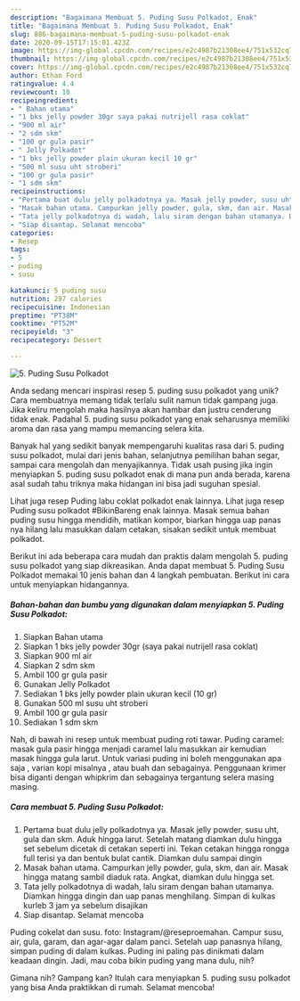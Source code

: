 ```yaml
---
description: "Bagaimana Membuat 5. Puding Susu Polkadot, Enak"
title: "Bagaimana Membuat 5. Puding Susu Polkadot, Enak"
slug: 886-bagaimana-membuat-5-puding-susu-polkadot-enak
date: 2020-09-15T17:15:01.423Z
image: https://img-global.cpcdn.com/recipes/e2c4987b21308ee4/751x532cq70/5-puding-susu-polkadot-foto-resep-utama.jpg
thumbnail: https://img-global.cpcdn.com/recipes/e2c4987b21308ee4/751x532cq70/5-puding-susu-polkadot-foto-resep-utama.jpg
cover: https://img-global.cpcdn.com/recipes/e2c4987b21308ee4/751x532cq70/5-puding-susu-polkadot-foto-resep-utama.jpg
author: Ethan Ford
ratingvalue: 4.4
reviewcount: 10
recipeingredient:
- " Bahan utama"
- "1 bks jelly powder 30gr saya pakai nutrijell rasa coklat"
- "900 ml air"
- "2 sdm skm"
- "100 gr gula pasir"
- " Jelly Polkadot"
- "1 bks jelly powder plain ukuran kecil 10 gr"
- "500 ml susu uht stroberi"
- "100 gr gula pasir"
- "1 sdm skm"
recipeinstructions:
- "Pertama buat dulu jelly polkadotnya ya. Masak jelly powder, susu uht, gula dan skm. Aduk hingga larut. Setelah matang diamkan dulu hingga set sebelum dicetak di cetakan seperti ini. Tekan cetakan hingga rongga full terisi ya dan bentuk bulat cantik. Diamkan dulu sampai dingin"
- "Masak bahan utama. Campurkan jelly powder, gula, skm, dan air. Masak hingga matang sambil diaduk rata. Angkat, diamkan dulu hingga set."
- "Tata jelly polkadotnya di wadah, lalu siram dengan bahan utamanya. Diamkan hingga dingin dan uap panas menghilang. Simpan di kulkas kurleb 3 jam ya sebelum disajikan"
- "Siap disantap. Selamat mencoba"
categories:
- Resep
tags:
- 5
- puding
- susu

katakunci: 5 puding susu 
nutrition: 297 calories
recipecuisine: Indonesian
preptime: "PT38M"
cooktime: "PT52M"
recipeyield: "3"
recipecategory: Dessert

---
```



![5. Puding Susu Polkadot](https://img-global.cpcdn.com/recipes/e2c4987b21308ee4/751x532cq70/5-puding-susu-polkadot-foto-resep-utama.jpg)

Anda sedang mencari inspirasi resep 5. puding susu polkadot yang unik? Cara membuatnya memang tidak terlalu sulit namun tidak gampang juga. Jika keliru mengolah maka hasilnya akan hambar dan justru cenderung tidak enak. Padahal 5. puding susu polkadot yang enak seharusnya memiliki aroma dan rasa yang mampu memancing selera kita.

Banyak hal yang sedikit banyak mempengaruhi kualitas rasa dari 5. puding susu polkadot, mulai dari jenis bahan, selanjutnya pemilihan bahan segar, sampai cara mengolah dan menyajikannya. Tidak usah pusing jika ingin menyiapkan 5. puding susu polkadot enak di mana pun anda berada, karena asal sudah tahu triknya maka hidangan ini bisa jadi suguhan spesial.

Lihat juga resep Puding labu coklat polkadot enak lainnya. Lihat juga resep Puding susu polkadot #BikinBareng enak lainnya. Masak semua bahan puding susu hingga mendidih, matikan kompor, biarkan hingga uap panas nya hilang lalu masukkan dalam cetakan, sisakan sedikit untuk membuat polkadot.


Berikut ini ada beberapa cara mudah dan praktis dalam mengolah 5. puding susu polkadot yang siap dikreasikan. Anda dapat membuat 5. Puding Susu Polkadot memakai 10 jenis bahan dan 4 langkah pembuatan. Berikut ini cara untuk menyiapkan hidangannya.

<!--inarticleads1-->

##### Bahan-bahan dan bumbu yang digunakan dalam menyiapkan 5. Puding Susu Polkadot:

1. Siapkan  Bahan utama
1. Siapkan 1 bks jelly powder 30gr (saya pakai nutrijell rasa coklat)
1. Siapkan 900 ml air
1. Siapkan 2 sdm skm
1. Ambil 100 gr gula pasir
1. Gunakan  Jelly Polkadot
1. Sediakan 1 bks jelly powder plain ukuran kecil (10 gr)
1. Gunakan 500 ml susu uht stroberi
1. Ambil 100 gr gula pasir
1. Sediakan 1 sdm skm


Nah, di bawah ini resep untuk membuat puding roti tawar. Puding caramel: masak gula pasir hingga menjadi caramel lalu masukkan air kemudian masak hingga gula larut. Untuk variasi puding ini boleh menggunakan apa saja , varian kopi misalnya , atau buah dan sebagainya. Penggunaan krimer bisa diganti dengan whipkrim dan sebagainya tergantung selera masing masing. 

<!--inarticleads2-->

##### Cara membuat 5. Puding Susu Polkadot:

1. Pertama buat dulu jelly polkadotnya ya. Masak jelly powder, susu uht, gula dan skm. Aduk hingga larut. Setelah matang diamkan dulu hingga set sebelum dicetak di cetakan seperti ini. Tekan cetakan hingga rongga full terisi ya dan bentuk bulat cantik. Diamkan dulu sampai dingin
1. Masak bahan utama. Campurkan jelly powder, gula, skm, dan air. Masak hingga matang sambil diaduk rata. Angkat, diamkan dulu hingga set.
1. Tata jelly polkadotnya di wadah, lalu siram dengan bahan utamanya. Diamkan hingga dingin dan uap panas menghilang. Simpan di kulkas kurleb 3 jam ya sebelum disajikan
1. Siap disantap. Selamat mencoba


Puding cokelat dan susu. foto: Instagram/@reseproemahan. Campur susu, air, gula, garam, dan agar-agar dalam panci. Setelah uap panasnya hilang, simpan puding di dalam kulkas. Puding ini paling pas dinikmati dalam keadaan dingin. Jadi, mau coba bikin puding yang mana dulu, nih? 

Gimana nih? Gampang kan? Itulah cara menyiapkan 5. puding susu polkadot yang bisa Anda praktikkan di rumah. Selamat mencoba!
